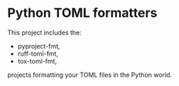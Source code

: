 # Python TOML formatters

This project includes the:

- pyproject-fmt,
- ruff-toml-fmt,
- tox-toml-fmt,

projects formatting your TOML files in the Python world.
